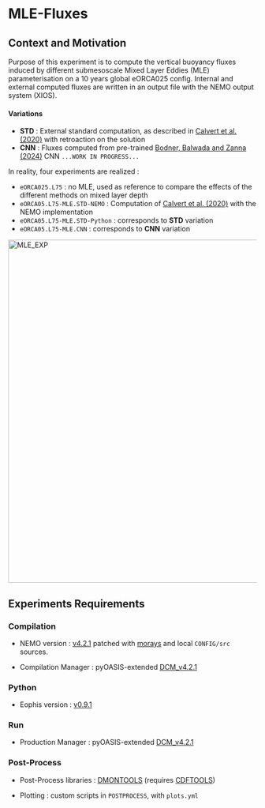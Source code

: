 # MLE-Fluxes


## Context and Motivation

Purpose of this experiment is to compute the vertical buoyancy fluxes induced by different submesoscale Mixed Layer Eddies (MLE) parameterisation on a 10 years global eORCA025 config.
Internal and external computed fluxes are written in an output file with the NEMO output system (XIOS).

#### Variations
- **STD** : External standard computation, as described in [Calvert et al. (2020)](https://doi.org/10.1016/j.ocemod.2020.101678) with retroaction on the solution
- **CNN** : Fluxes computed from pre-trained [Bodner, Balwada and Zanna (2024)]() CNN `...WORK IN PROGRESS...`

In reality, four experiments are realized :
- `eORCA025.L75` : no MLE, used as reference to compare the effects of the different methods on mixed layer depth
- `eORCA05.L75-MLE.STD-NEMO` : Computation of [Calvert et al. (2020)](https://doi.org/10.1016/j.ocemod.2020.101678) with the NEMO implementation
- `eORCA05.L75-MLE.STD-Python` : corresponds to **STD** variation
- `eORCA05.L75-MLE.CNN` : corresponds to **CNN** variation

<img width="695" alt="MLE_EXP" src="https://github.com/morays-community/NEMO-MLE_Fluxes/assets/138531178/084171b2-7f5d-407b-ad6c-92551f3bbcb2">

## Experiments Requirements


### Compilation

- NEMO version : [v4.2.1](https://forge.nemo-ocean.eu/nemo/nemo/-/releases/4.2.1) patched with [morays](https://github.com/morays-community/morays-doc/tree/main/nemo_src) and local `CONFIG/src` sources.

- Compilation Manager : pyOASIS-extended [DCM_v4.2.1](https://github.com/alexis-barge/DCM/releases/tag/v4.2.1)


### Python

- Eophis version : [v0.9.1](https://github.com/meom-group/eophis/releases/tag/v0.9.1)


### Run

- Production Manager : pyOASIS-extended [DCM_v4.2.1](https://github.com/alexis-barge/DCM/releases/tag/v4.2.1)


### Post-Process

- Post-Process libraries : [DMONTOOLS](https://github.com/alexis-barge/DMONTOOLS) (requires [CDFTOOLS](https://github.com/meom-group/CDFTOOLS))
  
- Plotting : custom scripts in `POSTPROCESS`, with `plots.yml`
